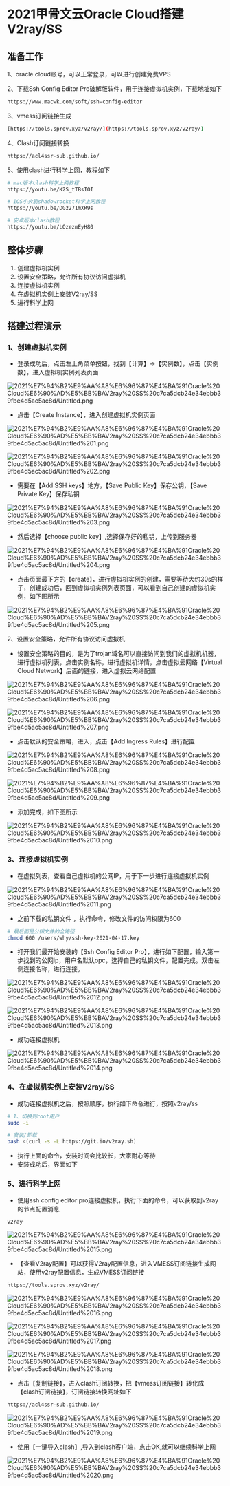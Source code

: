 # 2021甲骨文云Oracle Cloud搭建V2ray/SS

## 准备工作

1、oracle cloud账号，可以正常登录，可以进行创建免费VPS

2、下载Ssh Config Editor Pro破解版软件，用于连接虚拟机实例，下载地址如下

```html
https://www.macwk.com/soft/ssh-config-editor
```

3、vmess订阅链接生成

```bash
[https://tools.sprov.xyz/v2ray/](https://tools.sprov.xyz/v2ray/)
```

4、Clash订阅链接转换

```bash
https://acl4ssr-sub.github.io/
```

5、使用clash进行科学上网，教程如下

```bash
# mac版本clash科学上网教程
https://youtu.be/K2S_tTBsIOI

# IOS小火箭shadowrocket科学上网教程
https://youtu.be/DGz271mXR9s

# 安卓版本clash教程
https://youtu.be/LQzezmEyH80
```

## 整体步骤

1. 创建虚拟机实例
2. 设置安全策略，允许所有协议访问虚拟机
3. 连接虚拟机实例
4. 在虚拟机实例上安装V2ray/SS
5. 进行科学上网

## 搭建过程演示

### 1、创建虚拟机实例

- 登录成功后，点击左上角菜单按钮，找到【计算】→【实例数】，点击【实例数】，进入虚拟机实例列表页面

![2021%E7%94%B2%E9%AA%A8%E6%96%87%E4%BA%91Oracle%20Cloud%E6%90%AD%E5%BB%BAV2ray%20SS%20c7ca5dcb24e34ebbb39fbe4d5ac5ac8d/Untitled.png](2021%E7%94%B2%E9%AA%A8%E6%96%87%E4%BA%91Oracle%20Cloud%E6%90%AD%E5%BB%BAV2ray%20SS%20c7ca5dcb24e34ebbb39fbe4d5ac5ac8d/Untitled.png)

- 点击【Create Instance】，进入创建虚拟机实例页面

![2021%E7%94%B2%E9%AA%A8%E6%96%87%E4%BA%91Oracle%20Cloud%E6%90%AD%E5%BB%BAV2ray%20SS%20c7ca5dcb24e34ebbb39fbe4d5ac5ac8d/Untitled%201.png](2021%E7%94%B2%E9%AA%A8%E6%96%87%E4%BA%91Oracle%20Cloud%E6%90%AD%E5%BB%BAV2ray%20SS%20c7ca5dcb24e34ebbb39fbe4d5ac5ac8d/Untitled%201.png)

![2021%E7%94%B2%E9%AA%A8%E6%96%87%E4%BA%91Oracle%20Cloud%E6%90%AD%E5%BB%BAV2ray%20SS%20c7ca5dcb24e34ebbb39fbe4d5ac5ac8d/Untitled%202.png](2021%E7%94%B2%E9%AA%A8%E6%96%87%E4%BA%91Oracle%20Cloud%E6%90%AD%E5%BB%BAV2ray%20SS%20c7ca5dcb24e34ebbb39fbe4d5ac5ac8d/Untitled%202.png)

- 需要在【Add SSH keys】地方，【Save Public Key】保存公钥，【Save Private Key】保存私钥

![2021%E7%94%B2%E9%AA%A8%E6%96%87%E4%BA%91Oracle%20Cloud%E6%90%AD%E5%BB%BAV2ray%20SS%20c7ca5dcb24e34ebbb39fbe4d5ac5ac8d/Untitled%203.png](2021%E7%94%B2%E9%AA%A8%E6%96%87%E4%BA%91Oracle%20Cloud%E6%90%AD%E5%BB%BAV2ray%20SS%20c7ca5dcb24e34ebbb39fbe4d5ac5ac8d/Untitled%203.png)

- 然后选择【choose public key】,选择保存好的私钥，上传到服务器

![2021%E7%94%B2%E9%AA%A8%E6%96%87%E4%BA%91Oracle%20Cloud%E6%90%AD%E5%BB%BAV2ray%20SS%20c7ca5dcb24e34ebbb39fbe4d5ac5ac8d/Untitled%204.png](2021%E7%94%B2%E9%AA%A8%E6%96%87%E4%BA%91Oracle%20Cloud%E6%90%AD%E5%BB%BAV2ray%20SS%20c7ca5dcb24e34ebbb39fbe4d5ac5ac8d/Untitled%204.png)

- 点击页面最下方的【create】，进行虚拟机实例的创建，需要等待大约30s的样子，创建成功后，回到虚拟机实例列表页面，可以看到自己创建的虚拟机实例，如下图所示

![2021%E7%94%B2%E9%AA%A8%E6%96%87%E4%BA%91Oracle%20Cloud%E6%90%AD%E5%BB%BAV2ray%20SS%20c7ca5dcb24e34ebbb39fbe4d5ac5ac8d/Untitled%205.png](2021%E7%94%B2%E9%AA%A8%E6%96%87%E4%BA%91Oracle%20Cloud%E6%90%AD%E5%BB%BAV2ray%20SS%20c7ca5dcb24e34ebbb39fbe4d5ac5ac8d/Untitled%205.png)

2、设置安全策略，允许所有协议访问虚拟机

- 设置安全策略的目的，是为了trojan域名可以直接访问到我们的虚拟机机器，进行虚拟机列表，点击实例名称，进行虚拟机详情，点击虚拟云网络【Virtual Cloud Network】后面的链接，进入虚拟云网络配置

![2021%E7%94%B2%E9%AA%A8%E6%96%87%E4%BA%91Oracle%20Cloud%E6%90%AD%E5%BB%BAV2ray%20SS%20c7ca5dcb24e34ebbb39fbe4d5ac5ac8d/Untitled%206.png](2021%E7%94%B2%E9%AA%A8%E6%96%87%E4%BA%91Oracle%20Cloud%E6%90%AD%E5%BB%BAV2ray%20SS%20c7ca5dcb24e34ebbb39fbe4d5ac5ac8d/Untitled%206.png)

![2021%E7%94%B2%E9%AA%A8%E6%96%87%E4%BA%91Oracle%20Cloud%E6%90%AD%E5%BB%BAV2ray%20SS%20c7ca5dcb24e34ebbb39fbe4d5ac5ac8d/Untitled%207.png](2021%E7%94%B2%E9%AA%A8%E6%96%87%E4%BA%91Oracle%20Cloud%E6%90%AD%E5%BB%BAV2ray%20SS%20c7ca5dcb24e34ebbb39fbe4d5ac5ac8d/Untitled%207.png)

- 点击默认的安全策略，进入，点击【Add Ingress Rules】进行配置

![2021%E7%94%B2%E9%AA%A8%E6%96%87%E4%BA%91Oracle%20Cloud%E6%90%AD%E5%BB%BAV2ray%20SS%20c7ca5dcb24e34ebbb39fbe4d5ac5ac8d/Untitled%208.png](2021%E7%94%B2%E9%AA%A8%E6%96%87%E4%BA%91Oracle%20Cloud%E6%90%AD%E5%BB%BAV2ray%20SS%20c7ca5dcb24e34ebbb39fbe4d5ac5ac8d/Untitled%208.png)

![2021%E7%94%B2%E9%AA%A8%E6%96%87%E4%BA%91Oracle%20Cloud%E6%90%AD%E5%BB%BAV2ray%20SS%20c7ca5dcb24e34ebbb39fbe4d5ac5ac8d/Untitled%209.png](2021%E7%94%B2%E9%AA%A8%E6%96%87%E4%BA%91Oracle%20Cloud%E6%90%AD%E5%BB%BAV2ray%20SS%20c7ca5dcb24e34ebbb39fbe4d5ac5ac8d/Untitled%209.png)

- 添加完成，如下图所示

![2021%E7%94%B2%E9%AA%A8%E6%96%87%E4%BA%91Oracle%20Cloud%E6%90%AD%E5%BB%BAV2ray%20SS%20c7ca5dcb24e34ebbb39fbe4d5ac5ac8d/Untitled%2010.png](2021%E7%94%B2%E9%AA%A8%E6%96%87%E4%BA%91Oracle%20Cloud%E6%90%AD%E5%BB%BAV2ray%20SS%20c7ca5dcb24e34ebbb39fbe4d5ac5ac8d/Untitled%2010.png)

### 3、连接虚拟机实例

- 在虚拟列表，查看自己虚拟机的公网IP，用于下一步进行连接虚拟机实例

![2021%E7%94%B2%E9%AA%A8%E6%96%87%E4%BA%91Oracle%20Cloud%E6%90%AD%E5%BB%BAV2ray%20SS%20c7ca5dcb24e34ebbb39fbe4d5ac5ac8d/Untitled%2011.png](2021%E7%94%B2%E9%AA%A8%E6%96%87%E4%BA%91Oracle%20Cloud%E6%90%AD%E5%BB%BAV2ray%20SS%20c7ca5dcb24e34ebbb39fbe4d5ac5ac8d/Untitled%2011.png)

- 之前下载的私钥文件 ，执行命令，修改文件的访问权限为600

```bash
# 最后面是公钥文件的全路径
chmod 600 /users/why/ssh-key-2021-04-17.key
```

- 打开我们最开始安装的【Ssh Config Editor Pro】，进行如下配置，输入第一步找到的公网ip，用户名默认opc，选择自己的私钥文件，配置完成。双击左侧连接名称，进行连接。

![2021%E7%94%B2%E9%AA%A8%E6%96%87%E4%BA%91Oracle%20Cloud%E6%90%AD%E5%BB%BAV2ray%20SS%20c7ca5dcb24e34ebbb39fbe4d5ac5ac8d/Untitled%2012.png](2021%E7%94%B2%E9%AA%A8%E6%96%87%E4%BA%91Oracle%20Cloud%E6%90%AD%E5%BB%BAV2ray%20SS%20c7ca5dcb24e34ebbb39fbe4d5ac5ac8d/Untitled%2012.png)

![2021%E7%94%B2%E9%AA%A8%E6%96%87%E4%BA%91Oracle%20Cloud%E6%90%AD%E5%BB%BAV2ray%20SS%20c7ca5dcb24e34ebbb39fbe4d5ac5ac8d/Untitled%2013.png](2021%E7%94%B2%E9%AA%A8%E6%96%87%E4%BA%91Oracle%20Cloud%E6%90%AD%E5%BB%BAV2ray%20SS%20c7ca5dcb24e34ebbb39fbe4d5ac5ac8d/Untitled%2013.png)

- 成功连接虚拟机

![2021%E7%94%B2%E9%AA%A8%E6%96%87%E4%BA%91Oracle%20Cloud%E6%90%AD%E5%BB%BAV2ray%20SS%20c7ca5dcb24e34ebbb39fbe4d5ac5ac8d/Untitled%2014.png](2021%E7%94%B2%E9%AA%A8%E6%96%87%E4%BA%91Oracle%20Cloud%E6%90%AD%E5%BB%BAV2ray%20SS%20c7ca5dcb24e34ebbb39fbe4d5ac5ac8d/Untitled%2014.png)

### 4、在虚拟机实例上安装V2ray/SS

- 成功连接虚拟机之后，按照顺序，执行如下命令进行，按照v2ray/ss

```bash
# 1、切换到root用户
sudo -i

# 安装/卸载
bash <(curl -s -L https://git.io/v2ray.sh)
```

- 执行上面的命令，安装时间会比较长，大家耐心等待
- 安装成功后，界面如下

### 5、进行科学上网

- 使用ssh config editor pro连接虚拟机，执行下面的命令，可以获取到v2ray的节点配置消息

```bash
v2ray
```

![2021%E7%94%B2%E9%AA%A8%E6%96%87%E4%BA%91Oracle%20Cloud%E6%90%AD%E5%BB%BAV2ray%20SS%20c7ca5dcb24e34ebbb39fbe4d5ac5ac8d/Untitled%2015.png](2021%E7%94%B2%E9%AA%A8%E6%96%87%E4%BA%91Oracle%20Cloud%E6%90%AD%E5%BB%BAV2ray%20SS%20c7ca5dcb24e34ebbb39fbe4d5ac5ac8d/Untitled%2015.png)

- 【查看V2ray配置】可以获得V2ray配置信息，进入VMESS订阅链接生成网站，使用v2ray配置信息，生成VMESS订阅链接

```bash
https://tools.sprov.xyz/v2ray/
```

![2021%E7%94%B2%E9%AA%A8%E6%96%87%E4%BA%91Oracle%20Cloud%E6%90%AD%E5%BB%BAV2ray%20SS%20c7ca5dcb24e34ebbb39fbe4d5ac5ac8d/Untitled%2016.png](2021%E7%94%B2%E9%AA%A8%E6%96%87%E4%BA%91Oracle%20Cloud%E6%90%AD%E5%BB%BAV2ray%20SS%20c7ca5dcb24e34ebbb39fbe4d5ac5ac8d/Untitled%2016.png)

![2021%E7%94%B2%E9%AA%A8%E6%96%87%E4%BA%91Oracle%20Cloud%E6%90%AD%E5%BB%BAV2ray%20SS%20c7ca5dcb24e34ebbb39fbe4d5ac5ac8d/Untitled%2017.png](2021%E7%94%B2%E9%AA%A8%E6%96%87%E4%BA%91Oracle%20Cloud%E6%90%AD%E5%BB%BAV2ray%20SS%20c7ca5dcb24e34ebbb39fbe4d5ac5ac8d/Untitled%2017.png)

![2021%E7%94%B2%E9%AA%A8%E6%96%87%E4%BA%91Oracle%20Cloud%E6%90%AD%E5%BB%BAV2ray%20SS%20c7ca5dcb24e34ebbb39fbe4d5ac5ac8d/Untitled%2018.png](2021%E7%94%B2%E9%AA%A8%E6%96%87%E4%BA%91Oracle%20Cloud%E6%90%AD%E5%BB%BAV2ray%20SS%20c7ca5dcb24e34ebbb39fbe4d5ac5ac8d/Untitled%2018.png)

- 点击【复制链接】，进入clash订阅转换，把【vmess订阅链接】转化成【clash订阅链接】，订阅链接转换网址如下

```bash
https://acl4ssr-sub.github.io/
```

![2021%E7%94%B2%E9%AA%A8%E6%96%87%E4%BA%91Oracle%20Cloud%E6%90%AD%E5%BB%BAV2ray%20SS%20c7ca5dcb24e34ebbb39fbe4d5ac5ac8d/Untitled%2019.png](2021%E7%94%B2%E9%AA%A8%E6%96%87%E4%BA%91Oracle%20Cloud%E6%90%AD%E5%BB%BAV2ray%20SS%20c7ca5dcb24e34ebbb39fbe4d5ac5ac8d/Untitled%2019.png)

- 使用【一键导入clash】,导入到clash客户端，点击OK,就可以继续科学上网

![2021%E7%94%B2%E9%AA%A8%E6%96%87%E4%BA%91Oracle%20Cloud%E6%90%AD%E5%BB%BAV2ray%20SS%20c7ca5dcb24e34ebbb39fbe4d5ac5ac8d/Untitled%2020.png](2021%E7%94%B2%E9%AA%A8%E6%96%87%E4%BA%91Oracle%20Cloud%E6%90%AD%E5%BB%BAV2ray%20SS%20c7ca5dcb24e34ebbb39fbe4d5ac5ac8d/Untitled%2020.png)